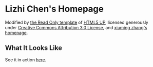 # Lizhi Chen's Homepage

Modified by [the Read Only template](https://html5up.net/read-only) of
[HTML5 UP](https://html5up.net/), licensed generously under
[Creative Commons Attribution 3.0 License](https://creativecommons.org/licenses/by/3.0/),
and [xiuming zhang's homepage](http://people.csail.mit.edu/xiuming/).


## What It Looks Like

See it in action [here](https://chanliz.github.io/).


